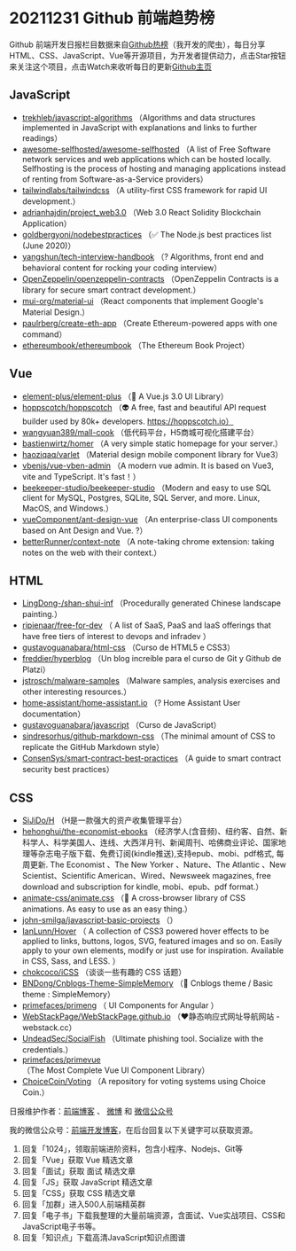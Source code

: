 # 20211231 Github 前端趋势榜

Github 前端开发日报栏目数据来自[Github热榜](https://github.qdkfweb.cn/)（我开发的爬虫），每日分享HTML、CSS、JavaScript、Vue等开源项目，为开发者提供动力，点击Star按钮来关注这个项目，点击Watch来收听每日的更新[Github主页](https://github.com/kujian/githubTrending)
## JavaScript

* [trekhleb/javascript-algorithms](https://github.com/trekhleb/javascript-algorithms) （Algorithms and data structures implemented in JavaScript with explanations and links to further readings）
* [awesome-selfhosted/awesome-selfhosted](https://github.com/awesome-selfhosted/awesome-selfhosted) （A list of Free Software network services and web applications which can be hosted locally. Selfhosting is the process of hosting and managing applications instead of renting from Software-as-a-Service providers）
* [tailwindlabs/tailwindcss](https://github.com/tailwindlabs/tailwindcss) （A utility-first CSS framework for rapid UI development.）
* [adrianhajdin/project_web3.0](https://github.com/adrianhajdin/project_web3.0) （Web 3.0 React Solidity Blockchain Application）
* [goldbergyoni/nodebestpractices](https://github.com/goldbergyoni/nodebestpractices) （&#x2705; The Node.js best practices list (June 2020)）
* [yangshun/tech-interview-handbook](https://github.com/yangshun/tech-interview-handbook) （? Algorithms, front end and behavioral content for rocking your coding interview）
* [OpenZeppelin/openzeppelin-contracts](https://github.com/OpenZeppelin/openzeppelin-contracts) （OpenZeppelin Contracts is a library for secure smart contract development.）
* [mui-org/material-ui](https://github.com/mui-org/material-ui) （React components that implement Google's Material Design.）
* [paulrberg/create-eth-app](https://github.com/paulrberg/create-eth-app) （Create Ethereum-powered apps with one command）
* [ethereumbook/ethereumbook](https://github.com/ethereumbook/ethereumbook) （The Ethereum Book Project）

## Vue

* [element-plus/element-plus](https://github.com/element-plus/element-plus) （&#x1f389; A Vue.js 3.0 UI Library）
* [hoppscotch/hoppscotch](https://github.com/hoppscotch/hoppscotch) （&#x1f47d; A free, fast and beautiful API request builder used by 80k+ developers. https://hoppscotch.io）
* [wangyuan389/mall-cook](https://github.com/wangyuan389/mall-cook) （低代码平台，H5商城可视化搭建平台）
* [bastienwirtz/homer](https://github.com/bastienwirtz/homer) （A very simple static homepage for your server.）
* [haoziqaq/varlet](https://github.com/haoziqaq/varlet) （Material design mobile component library for Vue3）
* [vbenjs/vue-vben-admin](https://github.com/vbenjs/vue-vben-admin) （A modern vue admin. It is based on Vue3, vite and TypeScript. It's fast！）
* [beekeeper-studio/beekeeper-studio](https://github.com/beekeeper-studio/beekeeper-studio) （Modern and easy to use SQL client for MySQL, Postgres, SQLite, SQL Server, and more. Linux, MacOS, and Windows.）
* [vueComponent/ant-design-vue](https://github.com/vueComponent/ant-design-vue) （An enterprise-class UI components based on Ant Design and Vue. ?）
* [betterRunner/context-note](https://github.com/betterRunner/context-note) （A note-taking chrome extension: taking notes on the web with their context.）

## HTML

* [LingDong-/shan-shui-inf](https://github.com/LingDong-/shan-shui-inf) （Procedurally generated Chinese landscape painting.）
* [ripienaar/free-for-dev](https://github.com/ripienaar/free-for-dev) （
        A list of SaaS, PaaS and IaaS offerings that have free tiers of interest to devops and infradev
      ）
* [gustavoguanabara/html-css](https://github.com/gustavoguanabara/html-css) （Curso de HTML5 e CSS3）
* [freddier/hyperblog](https://github.com/freddier/hyperblog) （Un blog increíble para el curso de Git y Github de Platzi）
* [jstrosch/malware-samples](https://github.com/jstrosch/malware-samples) （Malware samples, analysis exercises and other interesting resources.）
* [home-assistant/home-assistant.io](https://github.com/home-assistant/home-assistant.io) （? Home Assistant User documentation）
* [gustavoguanabara/javascript](https://github.com/gustavoguanabara/javascript) （Curso de JavaScript）
* [sindresorhus/github-markdown-css](https://github.com/sindresorhus/github-markdown-css) （The minimal amount of CSS to replicate the GitHub Markdown style）
* [ConsenSys/smart-contract-best-practices](https://github.com/ConsenSys/smart-contract-best-practices) （A guide to smart contract security best practices）

## CSS

* [SiJiDo/H](https://github.com/SiJiDo/H) （H是一款强大的资产收集管理平台）
* [hehonghui/the-economist-ebooks](https://github.com/hehonghui/the-economist-ebooks) （经济学人(含音频)、纽约客、自然、新科学人、科学美国人、连线、大西洋月刊、新闻周刊、哈佛商业评论、国家地理等杂志电子版下载、免费订阅(kindle推送),支持epub、mobi、pdf格式, 每周更新. The Economist 、The New Yorker 、Nature、The Atlantic 、New Scientist、Scientific American、Wired、Newsweek magazines, free download and subscription for kindle, mobi、epub、pdf format.）
* [animate-css/animate.css](https://github.com/animate-css/animate.css) （&#x1f37f; A cross-browser library of CSS animations. As easy to use as an easy thing.）
* [john-smilga/javascript-basic-projects](https://github.com/john-smilga/javascript-basic-projects) （）
* [IanLunn/Hover](https://github.com/IanLunn/Hover) （
        A collection of CSS3 powered hover effects to be applied to links, buttons, logos, SVG, featured images and so on. Easily apply to your own elements, modify or just use for inspiration. Available in CSS, Sass, and LESS.
      ）
* [chokcoco/iCSS](https://github.com/chokcoco/iCSS) （谈谈一些有趣的 CSS 话题）
* [BNDong/Cnblogs-Theme-SimpleMemory](https://github.com/BNDong/Cnblogs-Theme-SimpleMemory) （&#x1f36d; Cnblogs theme / Basic theme : SimpleMemory）
* [primefaces/primeng](https://github.com/primefaces/primeng) （
        UI Components for Angular
      ）
* [WebStackPage/WebStackPage.github.io](https://github.com/WebStackPage/WebStackPage.github.io) （&#x2764;&#xfe0f;静态响应式网址导航网站 - webstack.cc）
* [UndeadSec/SocialFish](https://github.com/UndeadSec/SocialFish) （Ultimate phishing tool. Socialize with the credentials.）
* [primefaces/primevue](https://github.com/primefaces/primevue) （The Most Complete Vue UI Component Library）
* [ChoiceCoin/Voting](https://github.com/ChoiceCoin/Voting) （A repository for voting systems using Choice Coin.）


日报维护作者：[前端博客](https://qdkfweb.cn/) 、 [微博](https://qdkfweb.cn/go/weibo) 和 [微信公众号](https://open.weixin.qq.com/qr/code?username=caibaojian_com)

我的微信公众号：[前端开发博客](https://open.weixin.qq.com/qr/code?username=caibaojian_com)，在后台回复以下关键字可以获取资源。

1. 回复「1024」，领取前端进阶资料，包含小程序、Nodejs、Git等
2. 回复「Vue」获取 Vue 精选文章
3. 回复「面试」获取 面试 精选文章
4. 回复「JS」获取 JavaScript 精选文章
5. 回复「CSS」获取 CSS 精选文章
6. 回复「加群」进入500人前端精英群
7. 回复「电子书」下载我整理的大量前端资源，含面试、Vue实战项目、CSS和JavaScript电子书等。
8. 回复「知识点」下载高清JavaScript知识点图谱